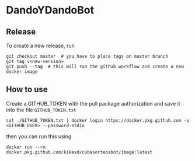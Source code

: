 # DandoYDandoBot

## Release

To create a new release, run

```
git checkout master  # you have to place tags on master branch
git tag v<new-version>
git push --tag  # this will run the github workflow and create a new docker image
```

## How to use

Create a GITHUB_TOKEN with the pull package authorization and save it into the file `GITHUB_TOKEN.txt`

```
cat ./GITHUB_TOKEN.txt | docker login https://docker.pkg.github.com -u <GITHUB_USER> --password-stdin
```

then you can run this using

```
docker run --rm docker.pkg.github.com/kikexd/cubasorteosbot/image:latest
```
